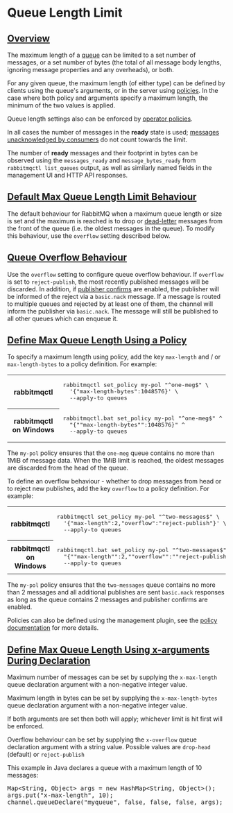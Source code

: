 <!--
Copyright (c) 2007-2020 VMware, Inc. or its affiliates.

All rights reserved. This program and the accompanying materials
are made available under the terms of the under the Apache License,
Version 2.0 (the "License”); you may not use this file except in compliance
with the License. You may obtain a copy of the License at

https://www.apache.org/licenses/LICENSE-2.0

Unless required by applicable law or agreed to in writing, software
distributed under the License is distributed on an "AS IS" BASIS,
WITHOUT WARRANTIES OR CONDITIONS OF ANY KIND, either express or implied.
See the License for the specific language governing permissions and
limitations under the License.
-->

# Queue Length Limit

## <a id="overview" class="anchor" href="#overview">Overview</a>

The maximum length of a [queue](/queues.html) can be limited to a set number of
messages, or a set number of bytes (the total of all message
body lengths, ignoring message properties and any overheads), or
both.

For any given queue, the maximum length (of either type) can be
defined by clients using the queue's arguments, or in the server
using [policies](/parameters.html#policies). In the
case where both policy and arguments specify a maximum length,
the minimum of the two values is applied.

Queue length settings also can be enforced by [operator policies](/parameters.html#operator-policies).

In all cases the number of messages in the **ready** state is used; [messages unacknowledged by consumers](/confirms.html)
do not count towards the limit.

The number of **ready** messages and their footprint in bytes can be observed
using the `messages_ready` and `message_bytes_ready` from
`rabbitmqctl list_queues` output, as well as similarly named fields in the management UI and HTTP API responses.


## <a id="default-behaviour" class="anchor" href="#default-behaviour">Default Max Queue Length Limit Behaviour</a>

The default behaviour for RabbitMQ when a maximum queue length or
size is set and the maximum is reached is to drop or
[dead-letter](dlx.html) messages from the front
of the queue (i.e. the oldest messages in the queue). To modify
this behaviour, use the `overflow` setting described below.


## <a id="overflow-behaviour" class="anchor" href="#overflow-behaviour">Queue Overflow Behaviour</a>

Use the `overflow` setting to configure queue overflow
behaviour. If `overflow` is set to `reject-publish`,
the most recently published messages will be discarded. In addition, if
[publisher confirms](confirms.html#publisher-confirms)
are enabled, the publisher will be informed of the reject via a
`basic.nack` message. If a message is routed to multiple
queues and rejected by at least one of them, the channel will inform
the publisher via `basic.nack`. The message will still be
published to all other queues which can enqueue it.


## <a id="definition" class="anchor" href="#definition">Define Max Queue Length Using a Policy</a>

To specify a maximum length using policy, add the key
`max-length` and / or `max-length-bytes`
to a policy definition. For example:

<table>
  <tr>
    <th>rabbitmqctl</th>
    <td>
<pre class="lang-bash">
rabbitmqctl set_policy my-pol "^one-meg$" \
  '{"max-length-bytes":1048576}' \
  --apply-to queues
</pre>
    </td>
  </tr>
  <tr>
    <th>rabbitmqctl on Windows</th>
    <td>
<pre class="lang-powershell">
rabbitmqctl.bat set_policy my-pol "^one-meg$" ^
  "{""max-length-bytes"":1048576}" ^
  --apply-to queues
</pre>
    </td>
  </tr>
</table>

The `my-pol` policy ensures that the `one-meg`
queue contains no more than 1MiB of message data. When the 1MiB limit
is reached, the oldest messages are discarded from the head of the
queue.

To define an overflow behaviour - whether to drop messages from head
or to reject new publishes, add the key `overflow` to a
policy definition. For example:

<table>
  <tr>
    <th>rabbitmqctl</th>
    <td>
<pre class="lang-bash">
rabbitmqctl set_policy my-pol "^two-messages$" \
  '{"max-length":2,"overflow":"reject-publish"}' \
  --apply-to queues
</pre>
    </td>
  </tr>
  <tr>
    <th>rabbitmqctl on Windows</th>
    <td>
<pre class="lang-powershell">
rabbitmqctl.bat set_policy my-pol "^two-messages$" ^
  "{""max-length"":2,""overflow"":""reject-publish""}" ^
  --apply-to queues
</pre>
    </td>
  </tr>
</table>

The `my-pol` policy ensures that the `two-messages`
queue contains no more than 2 messages and all additional publishes
are sent `basic.nack` responses as long as the queue
contains 2 messages and publisher confirms are enabled.

Policies can also be defined using the management plugin, see
the [policy documentation](parameters.html#policies) for more details.


## <a id="definition-using-x-args" class="anchor" href="#definition-using-x-args">Define Max Queue Length Using x-arguments During Declaration</a>

Maximum number of messages can be set by supplying the
`x-max-length` queue declaration argument with a
non-negative integer value.

Maximum length in bytes can be set by supplying the
`x-max-length-bytes` queue declaration argument with a
non-negative integer value.

If both arguments are set then both will apply; whichever limit
is hit first will be enforced.

Overflow behaviour can be set by supplying the
`x-overflow` queue declaration argument with a
string value. Possible values are `drop-head` (default) or
`reject-publish`

This example in Java declares a queue with a maximum length
of 10 messages:

<pre class="lang-java">
Map&lt;String, Object> args = new HashMap&lt;String, Object>();
args.put("x-max-length", 10);
channel.queueDeclare("myqueue", false, false, false, args);
</pre>
